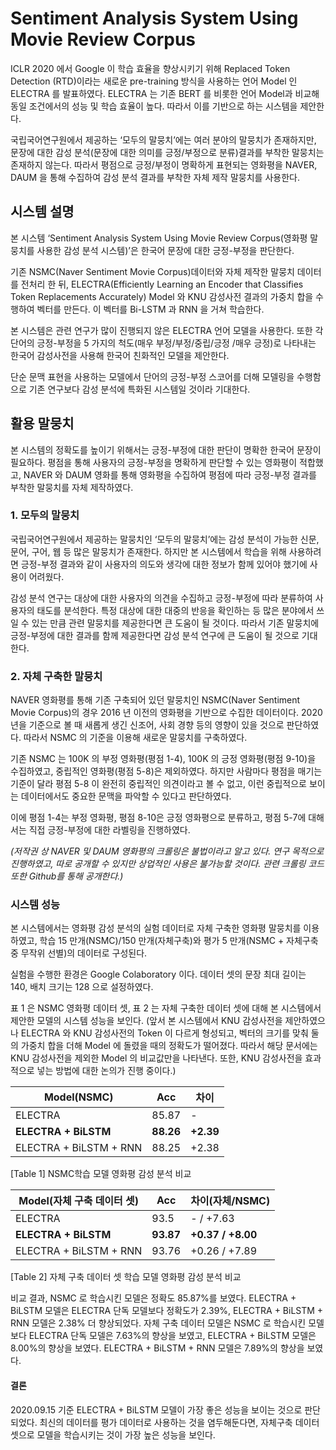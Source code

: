 # **Sentiment Analysis System Using Movie Review Corpus**

ICLR 2020 에서 Google 이 학습 효율을 향상시키기 위해 Replaced Token Detection (RTD)이라는 새로운 pre-training 방식을 사용하는 언어 Model 인 ELECTRA 를 발표하였다. ELECTRA 는 기존 BERT 를 비롯한 언어 Model과 비교해 동일 조건에서의 성능 및 학습 효율이 높다. 따라서 이를 기반으로 하는 시스템을 제안한다.

국립국어연구원에서 제공하는 ‘모두의 말뭉치’에는 여러 분야의 말뭉치가 존재하지만, 문장에 대한 감성 분석(문장에 대한 의미를 긍정/부정으로 분류)결과를 부착한 말뭉치는 존재하지 않는다. 따라서 평점으로 긍정/부정이 명확하게 표현되는 영화평을 NAVER, DAUM 을 통해 수집하여 감성 분석 결과를 부착한 자체 제작 말뭉치를 사용한다.



## **시스템 설명**

본 시스템 ‘Sentiment Analysis System Using Movie Review Corpus(영화평 말뭉치를 사용한 감성 분석 시스템)’은 한국어 문장에 대한 긍정-부정을 판단한다.

기존 NSMC(Naver Sentiment Movie Corpus)데이터와 자체 제작한 말뭉치 데이터를 전처리 한 뒤, ELECTRA(Efficiently Learning an Encoder that Classifies Token Replacements Accurately) Model 와 KNU 감성사전 결과의 가중치 합을 수행하여 벡터를 만든다. 이 벡터를 Bi-LSTM 과 RNN 을 거쳐 학습한다.

본 시스템은 관련 연구가 많이 진행되지 않은 ELECTRA 언어 모델을 사용한다. 또한 각 단어의 긍정-부정을 5 가지의 척도(매우 부정/부정/중립/긍정 /매우 긍정)로 나타내는 한국어 감성사전을 사용해 한국어 친화적인 모델을 제안한다.

단순 문맥 표현을 사용하는 모델에서 단어의 긍정-부정 스코어를 더해 모델링을 수행함으로 기존 연구보다 감성 분석에 특화된 시스템일 것이라 기대한다.



## **활용 말뭉치**

본 시스템의 정확도를 높이기 위해서는 긍정-부정에 대한 판단이 명확한 한국어 문장이 필요하다. 평점을 통해 사용자의 긍정-부정을 명확하게 판단할 수 있는 영화평이 적합했고, NAVER 와 DAUM 영화를 통해 영화평을 수집하여 평점에 따라 긍정-부정 결과를 부착한 말뭉치를 자체 제작하였다.

### **1. 모두의 말뭉치**

국립국어연구원에서 제공하는 말뭉치인 ‘모두의 말뭉치’에는 감성 분석이 가능한 신문, 문어, 구어, 웹 등 많은 말뭉치가 존재한다. 하지만 본 시스템에서 학습을 위해 사용하려면 긍정-부정 결과와 같이 사용자의 의도와 생각에 대한 정보가 함께 있어야 했기에 사용이 어려웠다.

감성 분석 연구는 대상에 대한 사용자의 의견을 수집하고 긍정-부정에 따라 분류하여 사용자의 태도를 분석한다. 특정 대상에 대한 대중의 반응을 확인하는 등 많은 분야에서 쓰일 수 있는 만큼 관련 말뭉치를 제공한다면 큰 도움이 될 것이다. 따라서 기존 말뭉치에 긍정-부정에 대한 결과를 함께 제공한다면 감성 분석 연구에 큰 도움이 될 것으로 기대한다.

### **2. 자체 구축한 말뭉치**

NAVER 영화평를 통해 기존 구축되어 있던 말뭉치인 NSMC(Naver Sentiment Movie Corpus)의 경우 2016 년 이전의 영화평을 기반으로 수집한 데이터이다. 2020 년을 기준으로 볼 때 새롭게 생긴 신조어, 사회 경향 등의 영향이 있을 것으로 판단하였다. 따라서 NSMC 의 기준을 이용해 새로운 말뭉치를 구축하였다.

기존 NSMC 는 100K 의 부정 영화평(평점 1-4), 100K 의 긍정 영화평(평점 9-10)을 수집하였고, 중립적인 영화평(평점 5-8)은 제외하였다. 하지만 사람마다 평점을 매기는 기준이 달라 평점 5-8 이 완전히 중립적인 의견이라고 볼 수 없고, 이런 중립적으로 보이는 데이터에서도 중요한 문맥을 파악할 수 있다고 판단하였다.

이에 평점 1-4는 부정 영화평, 평점 8-10은 긍정 영화평으로 분류하고, 평점 5-7에 대해서는 직접 긍정-부정에 대한 라벨링을 진행하였다.

*(저작권 상 NAVER 및 DAUM 영화평의 크롤링은 불법이라고 알고 있다. 연구 목적으로 진행하였고, 따로 공개할 수 있지만 상업적인 사용은 불가능할 것이다. 관련 크롤링 코드 또한 Github를 통해 공개한다.)*



### 시스템 성능

본 시스템에서는 영화평 감성 분석의 실험 데이터로 자체 구축한 영화평 말뭉치를 이용하였고, 학습 15 만개(NSMC)/150 만개(자체구축)와 평가 5 만개(NSMC + 자체구축 중 무작위 선별)의 데이터로 구성된다.

실험을 수행한 환경은 Google Colaboratory 이다. 데이터 셋의 문장 최대 길이는 140, 배치 크기는 128 으로 설정하였다.



표 1 은 NSMC 영화평 데이터 셋, 표 2 는 자체 구축한 데이터 셋에 대해 본 시스템에서 제안한 모델의 시스템 성능을 보인다.
 (앞서 본 시스템에서 KNU 감성사전을 제안하였으나 ELECTRA 와 KNU 감성사전의 Token 이 다르게 형성되고, 벡터의 크기를 맞춰 둘의 가중치 합을 더해 Model 에 돌렸을 때의 정확도가 떨어졌다. 따라서 해당 문서에는 KNU 감성사전을 제외한 Model 의 비교값만을 나타낸다. 또한, KNU 감성사전을 효과적으로 넣는 방법에 대한 논의가 진행 중이다.)

| Model(NSMC)            | Acc       | 차이      |
| ---------------------- | --------- | --------- |
| ELECTRA                | 85.87     | -         |
| **ELECTRA + BiLSTM**   | **88.26** | **+2.39** |
| ELECTRA + BiLSTM + RNN | 88.25     | +2.38     |

[Table 1] NSMC학습 모델 영화평 감성 분석 비교



| Model(자체 구축 데이터 셋) | Acc       | 차이(자체/NSMC)   |
| -------------------------- | --------- | ----------------- |
| ELECTRA                    | 93.5      | - / +7.63         |
| **ELECTRA + BiLSTM**       | **93.87** | **+0.37 / +8.00** |
| ELECTRA + BiLSTM + RNN     | 93.76     | +0.26 / +7.89     |

[Table 2] 자체 구축 데이터 셋 학습 모델 영화평 감성 분석 비교

비교 결과, NSMC 로 학습시킨 모델은 정확도 85.87%를 보였다. ELECTRA + BiLSTM 모델은 ELECTRA 단독 모델보다 정확도가 2.39%, ELECTRA + BiLSTM + RNN 모델은 2.38% 더 향상되었다. 자체 구축 데이터 모델은 NSMC 로 학습시킨 모델보다 ELECTRA 단독 모델은 7.63%의 향상을 보였고, ELECTRA + BiLSTM 모델은 8.00%의 향상을 보였다. ELECTRA + BiLSTM + RNN 모델은 7.89%의 향상을 보였다.

#### 결론

2020.09.15 기준 ELECTRA + BiLSTM 모델이 가장 좋은 성능을 보이는 것으로 판단되었다. 최신의 데이터를 평가 데이터로 사용하는 것을 염두해둔다면, 자체구축 데이터 셋으로 모델을 학습시키는 것이 가장 높은 성능을 보인다.

